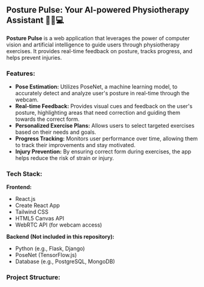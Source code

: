 ## Posture Pulse: Your AI-powered Physiotherapy Assistant 🧘‍♀️💻

**Posture Pulse** is a web application that leverages the power of computer vision and artificial intelligence to guide users through physiotherapy exercises. It provides real-time feedback on posture, tracks progress, and helps prevent injuries. 


### Features:

* **Pose Estimation:** Utilizes PoseNet, a machine learning model, to accurately detect and analyze user's posture in real-time through the webcam.
* **Real-time Feedback:** Provides visual cues and feedback on the user's posture, highlighting areas that need correction and guiding them towards the correct form.
* **Personalized Exercise Plans:** Allows users to select targeted exercises based on their needs and goals. 
* **Progress Tracking:** Monitors user performance over time, allowing them to track their improvements and stay motivated.
* **Injury Prevention:**  By ensuring correct form during exercises, the app helps reduce the risk of strain or injury.

### Tech Stack:

**Frontend:**

* React.js
* Create React App
* Tailwind CSS
* HTML5 Canvas API
* WebRTC API (for webcam access)

**Backend (Not included in this repository):**

* Python (e.g., Flask, Django)
* PoseNet (TensorFlow.js)
* Database (e.g., PostgreSQL, MongoDB)

### Project Structure: